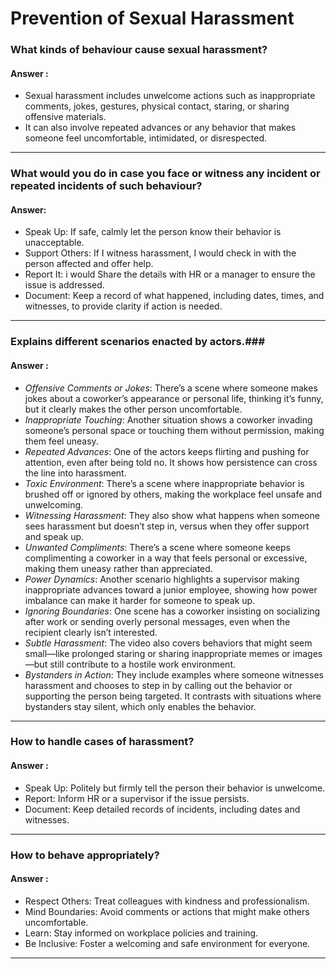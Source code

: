 # Prevention of Sexual Harassment


### What kinds of behaviour cause sexual harassment? ###

#### Answer : ####
- Sexual harassment includes unwelcome actions such as inappropriate comments, jokes, gestures, physical contact, staring, or sharing offensive materials. 
- It can also involve repeated advances or any behavior that makes someone feel uncomfortable, intimidated, or disrespected.


---

### What would you do in case you face or witness any incident or repeated incidents of such behaviour? ###

#### Answer: ####
- Speak Up: If safe, calmly let the person know their behavior is unacceptable.
- Support Others: If I witness harassment, I would check in with the person affected and offer help.
- Report It: i would Share the details with HR or a manager to ensure the issue is addressed.
- Document: Keep a record of what happened, including dates, times, and witnesses, to provide clarity if action is needed.

---

### Explains different scenarios enacted by actors.###

#### Answer : ####
- *Offensive Comments or Jokes*: There’s a scene where someone makes jokes about a coworker’s appearance or personal life, thinking it’s funny, but it clearly makes the other person uncomfortable.
- *Inappropriate Touching*: Another situation shows a coworker invading someone’s personal space or touching them without permission, making them feel uneasy.
- *Repeated Advances*: One of the actors keeps flirting and pushing for attention, even after being told no. It shows how persistence can cross the line into harassment.
- *Toxic Environment*: There’s a scene where inappropriate behavior is brushed off or ignored by others, making the workplace feel unsafe and unwelcoming.
- *Witnessing Harassment*: They also show what happens when someone sees harassment but doesn’t step in, versus when they offer support and speak up.
- *Unwanted Compliments*: There’s a scene where someone keeps complimenting a coworker in a way that feels personal or excessive, making them uneasy rather than appreciated.
- *Power Dynamics*: Another scenario highlights a supervisor making inappropriate advances toward a junior employee, showing how power imbalance can make it harder for someone to speak up.
- *Ignoring Boundaries*: One scene has a coworker insisting on socializing after work or sending overly personal messages, even when the recipient clearly isn’t interested.
- *Subtle Harassment*: The video also covers behaviors that might seem small—like prolonged staring or sharing inappropriate memes or images—but still contribute to a hostile work environment.
- *Bystanders in Action*: They include examples where someone witnesses harassment and chooses to step in by calling out the behavior or supporting the person being targeted. It contrasts with situations where bystanders stay silent, which only enables the behavior.
---
### How to handle cases of harassment? ###

#### Answer : ####
- Speak Up: Politely but firmly tell the person their behavior is unwelcome.
- Report: Inform HR or a supervisor if the issue persists.
- Document: Keep detailed records of incidents, including dates and witnesses.

---
### How to behave appropriately? ###

#### Answer : ####
- Respect Others: Treat colleagues with kindness and professionalism.
- Mind Boundaries: Avoid comments or actions that might make others uncomfortable.
- Learn: Stay informed on workplace policies and training.
- Be Inclusive: Foster a welcoming and safe environment for everyone.

---
